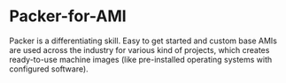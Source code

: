 # Packer-for-AMI

Packer is a differentiating skill. Easy to get started and custom base AMIs are used across the industry for various kind of projects, which creates ready-to-use machine images (like pre-installed operating systems with configured software).
